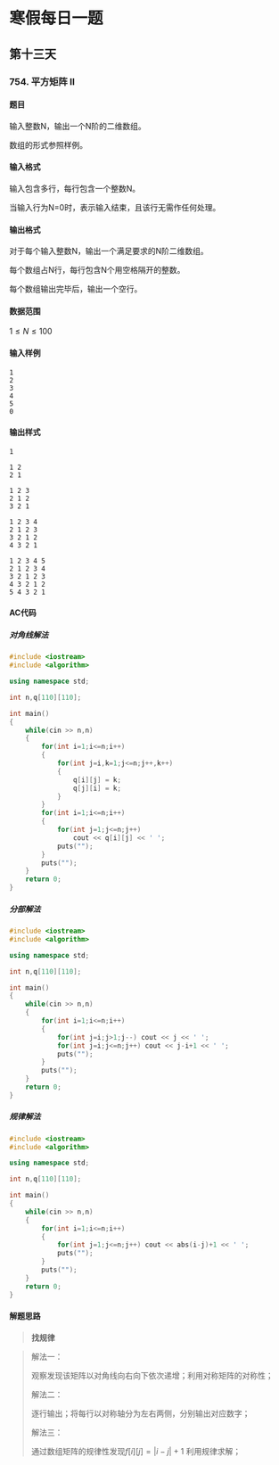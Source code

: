# 寒假每日一题

## 第十三天

### 754. 平方矩阵 II

#### 题目

输入整数N，输出一个N阶的二维数组。

数组的形式参照样例。

####  输入格式

输入包含多行，每行包含一个整数N。

当输入行为N=0时，表示输入结束，且该行无需作任何处理。

#### 输出格式

对于每个输入整数N，输出一个满足要求的N阶二维数组。

每个数组占N行，每行包含N个用空格隔开的整数。

每个数组输出完毕后，输出一个空行。

#### 数据范围

$1≤N≤100$

#### 输入样例

```
1
2
3
4
5
0
```

#### 输出样式

```
1

1 2
2 1

1 2 3
2 1 2
3 2 1

1 2 3 4
2 1 2 3
3 2 1 2
4 3 2 1

1 2 3 4 5
2 1 2 3 4
3 2 1 2 3
4 3 2 1 2
5 4 3 2 1

```

#### AC代码

##### 对角线解法

```c++
#include <iostream>
#include <algorithm>

using namespace std;

int n,q[110][110];

int main()
{
    while(cin >> n,n)
    {
        for(int i=1;i<=n;i++)
        {
            for(int j=i,k=1;j<=n;j++,k++)
            {
                q[i][j] = k;
                q[j][i] = k;
            }
        }
        for(int i=1;i<=n;i++)
        {
            for(int j=1;j<=n;j++)
                cout << q[i][j] << ' ';
            puts("");
        }
        puts("");
    }
    return 0;
}
```

##### 分部解法

```c++
#include <iostream>
#include <algorithm>

using namespace std;

int n,q[110][110];

int main()
{
    while(cin >> n,n)
    {
        for(int i=1;i<=n;i++)
        {
            for(int j=i;j>1;j--) cout << j << ' ';
            for(int j=i;j<=n;j++) cout << j-i+1 << ' ';
            puts("");
        }
        puts("");
    }
    return 0;
}
```

##### 规律解法

```c++
#include <iostream>
#include <algorithm>

using namespace std;

int n,q[110][110];

int main()
{
    while(cin >> n,n)
    {
        for(int i=1;i<=n;i++)
        {
            for(int j=1;j<=n;j++) cout << abs(i-j)+1 << ' ';
            puts("");
        }
        puts("");
    }
    return 0;
}
```



#### 解题思路

> **找规律**

>  解法一：
>
>  观察发现该矩阵以对角线向右向下依次递增；利用对称矩阵的对称性；
>
>  解法二：
>
>  逐行输出；将每行以对称轴分为左右两侧，分别输出对应数字；
>
>  解法三：
>
>  通过数组矩阵的规律性发现$f[i][j] = |i-j| + 1$ 利用规律求解；